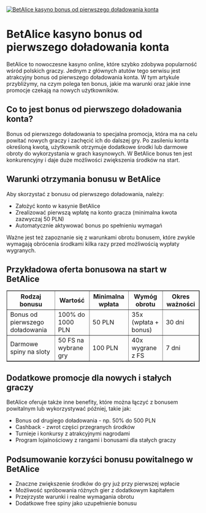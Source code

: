 [![BetAlice kasyno bonus od pierwszego doładowania konta](https://123-caf.pages.dev/gitsignup.png)](https://vrmoo.ru/Bt82HjjY)

<h1>BetAlice kasyno bonus od pierwszego doładowania konta</h1> <p>BetAlice to nowoczesne kasyno online, które szybko zdobywa popularność wśród polskich graczy. Jednym z głównych atutów tego serwisu jest atrakcyjny bonus od pierwszego doładowania konta. W tym artykule przybliżymy, na czym polega ten bonus, jakie ma warunki oraz jakie inne promocje czekają na nowych użytkowników.</p>  <h2>Co to jest bonus od pierwszego doładowania konta?</h2> <p>Bonus od pierwszego doładowania to specjalna promocja, która ma na celu powitać nowych graczy i zachęcić ich do dalszej gry. Po zasileniu konta określoną kwotą, użytkownik otrzymuje dodatkowe środki lub darmowe obroty do wykorzystania w grach kasynowych. W BetAlice bonus ten jest konkurencyjny i daje duże możliwości zwiększenia środków na start.</p>  <h2>Warunki otrzymania bonusu w BetAlice</h2> <p>Aby skorzystać z bonusu od pierwszego doładowania, należy:</p> <ul>   <li>Założyć konto w kasynie BetAlice</li>   <li>Zrealizować pierwszą wpłatę na konto gracza (minimalna kwota zazwyczaj 50 PLN)</li>   <li>Automatycznie aktywować bonus po spełnieniu wymagań</li> </ul> <p>Ważne jest też zapoznanie się z warunkami obrotu bonusem, które zwykle wymagają obrócenia środkami kilka razy przed możliwością wypłaty wygranych.</p>  <h2>Przykładowa oferta bonusowa na start w BetAlice</h2> <table border="1" cellpadding="8" cellspacing="0" style="border-collapse: collapse; width: 100%; max-width: 600px;">   <thead>     <tr>       <th>Rodzaj bonusu</th>       <th>Wartość</th>       <th>Minimalna wpłata</th>       <th>Wymóg obrotu</th>       <th>Okres ważności</th>     </tr>   </thead>   <tbody>     <tr>       <td>Bonus od pierwszego doładowania</td>       <td>100% do 1000 PLN</td>       <td>50 PLN</td>       <td>35x (wpłata + bonus)</td>       <td>30 dni</td>     </tr>     <tr>       <td>Darmowe spiny na sloty</td>       <td>50 FS na wybrane gry</td>       <td>100 PLN</td>       <td>40x wygrane z FS</td>       <td>7 dni</td>     </tr>   </tbody> </table>  <h2>Dodatkowe promocje dla nowych i stałych graczy</h2> <p>BetAlice oferuje także inne benefity, które można łączyć z bonusem powitalnym lub wykorzystywać później, takie jak:</p> <ul>   <li>Bonus od drugiego doładowania - np. 50% do 500 PLN</li>   <li>Cashback - zwrot części przegranych środków</li>   <li>Turnieje i konkursy z atrakcyjnymi nagrodami</li>   <li>Program lojalnościowy z rangami i bonusami dla stałych graczy</li> </ul>  <h2>Podsumowanie korzyści bonusu powitalnego w BetAlice</h2> <ul>   <li>Znaczne zwiększenie środków do gry już przy pierwszej wpłacie</li>   <li>Możliwość spróbowania różnych gier z dodatkowym kapitałem</li>   <li>Przejrzyste warunki i realne wymagania obrotu</li>   <li>Dodatkowe free spiny jako uzupełnienie bonusu</li> </ul>